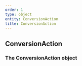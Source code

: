 ```yaml
---
order: 1
type: object
entity: ConversionAction 
title: ConversionAction 
---
```


## ConversionAction 
### The ConversionAction object

